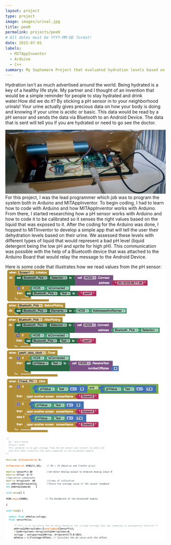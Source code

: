 ```yaml
---
layout: project
type: project
image: images/urinal.jpg
title: peeH
permalink: projects/peeH
# All dates must be YYYY-MM-DD format!
date: 2015-07-01
labels:
  - MITAppInventor
  - Arduino
  - C++
summary: My Sophomore Project that evaluated hydration levels based on urine samples.
---
```



 Hydration isn't as much advertised around the world. Being hydrated is a key of a healthy life style. My partner and I thought of an invention that would be a simple reminder for people to stay hydrated and drink water.How did we do it? By sticking a pH sensor in to your neighborhood urinals! Your urine actually gives precious data on how your body is doing and knowing if your urine is acidic or basic. This data would be read by a pH sensor and sends the data via Bluetooth to an Android Device. The data that is sent will tell you if you are hydrated or need to go see the doctor.


<img class="ui floated rounded image" src="../images/arduino.png">
 For this project, I was the lead programmer which job was to program the system both in Arduino and MITAppInventor. To begin coding, I had to learn how to code with Arduino and how MITAppInventor works with Arduino. From there, I started researching how a pH sensor works with Arduino and how to code it to be calibrated so it senses the right values based on the liquid that was exposed to it. After the coding for the Arduino was done, I hopped to MITInventor to develop a simple app that will tell the user their dehydration levels based on their urine. We assessed these levels with different types of liquid that would represent a bad pH level (liquid detergent being the low pH and sprite for high pH). This communication was possible with the help of a Bluetooth device that was attached to the Arduino Board that would relay the message to the Android Device. 


 Here is some code that illustrates how we read values from the pH sensor:
<img class="ui medium right floated rounded image" src="../images/mitappinv.png">
<img class="ui medium left floated rounded image" src="../images/code.png">



